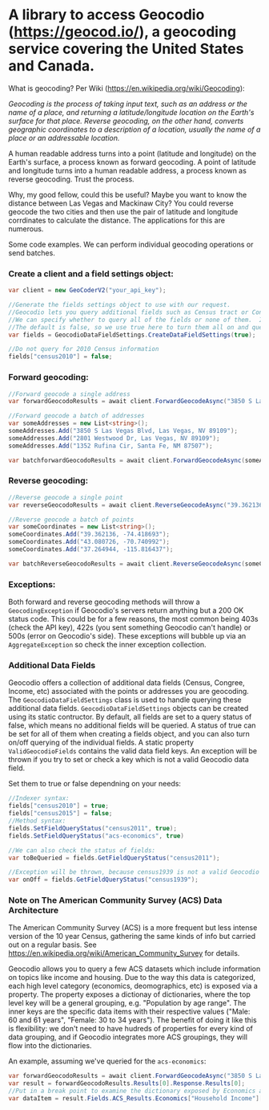 # A library to access Geocodio (https://geocod.io/), a geocoding service covering the United States and Canada.

What is geocoding?  Per Wiki (https://en.wikipedia.org/wiki/Geocoding):

*Geocoding is the process of taking input text, such as an address or the name of a place, and returning a latitude/longitude location on the Earth's surface for that place. Reverse geocoding, on the other hand, converts geographic coordinates to a description of a location, usually the name of a place or an addressable location.*

A human readable address turns into a point (latitude and longitude) on the Earth's surface, a process known as forward geocoding.  A point of latitude and longitude turns into a human readable address, a process known as reverse geocoding.  Trust the process.

Why, my good fellow, could this be useful?  Maybe you want to know the distance between Las Vegas and Mackinaw City?  You could reverse geocode the two cities and then use the pair of latitude and longitude corrdinates to calculate the distance.  The applications for this are numerous.

Some code examples.  We can perform individual geocoding operations or send batches.

### Create a client and a field settings object:
```c#
var client = new GeoCoderV2("your_api_key");

//Generate the fields settings object to use with our request.
//Geocodio lets you query additional fields such as Census tract or Congressional district.
//We can specify whether to query all of the fields or none of them.  Inidividual fields can be set on or off after creation
//The default is false, so we use true here to turn them all on and query everything!
var fields = GeocodioDataFieldSettings.CreateDataFieldSettings(true);

//Do not query for 2010 Census information
fields["census2010"] = false;
```

### Forward geocoding:
```c#
//Forward geocode a single address
var forwardGeocodoResults = await client.ForwardGeocodeAsync("3850 S Las Vegas Blvd, Las Vegas, NV 89109", fields);

//Forward geocode a batch of addresses
var someAddresses = new List<string>();
someAddresses.Add("3850 S Las Vegas Blvd, Las Vegas, NV 89109");
someAddresses.Add("2801 Westwood Dr, Las Vegas, NV 89109");
someAddresses.Add("1352 Rufina Cir, Santa Fe, NM 87507");

var batchforwardGeocodoResults = await client.ForwardGeocodeAsync(someAddresses, fields);
```

### Reverse geocoding:
```c#
//Reverse geocode a single point
var reverseGeocodoResults = await client.ReverseGeocodeAsync("39.362136, -74.418693", fields);

//Reverse geocode a batch of points
var someCoordinates = new List<string>();
someCoordinates.Add("39.362136, -74.418693");
someCoordinates.Add("43.080726, -70.740992");
someCoordinates.Add("37.264944, -115.816437");

var batchReverseGeocodoResults = await client.ReverseGeocodeAsync(someCoordinates, fields);
```

### Exceptions:
Both forward and reverse geocoding methods will throw a `GeocodingException` if Geocodio's servers return anything but a 200 OK status code.  This could be for a few reasons, the most common being 403s (check the API key), 422s (you sent something Geocodio can't handle) or 500s (error on Geocodio's side).  These exceptions will bubble up via an `AggregateException` so check the inner exception collection.

### Additional Data Fields
Geocodio offers a collection of additional data fields (Census, Congree, Income, etc) associated with the points or addresses you are geocoding.  The `GeocodioDataFieldSettings` class is used to handle querying these additional data fields.  `GeocodioDataFieldSettings` objects can be created using its static contructor.  By default, all fields are set to a query status of false, which means no additional fields will be queried.  A status of true can be set for all of them when creating a fields object, and you can also turn on/off querying of the individual fields.  A static property `ValidGeocodioFields` contains the valid data field keys.  An exception will be thrown if you try to set or check a key which is not a valid Geocodio data field.  

Set them to true or false dependning on your needs:
```c#
//Indexer syntax:
fields["census2010"] = true;
fields["census2015"] = false;
//Method syntax:
fields.SetFieldQueryStatus("census2011", true);
fields.SetFieldQueryStatus("acs-economics", true)

//We can also check the status of fields:
var toBeQueried = fields.GetFieldQueryStatus("census2011");

//Exception will be thrown, because census1939 is not a valid Geocodio data field key:
var onOff = fields.GetFieldQueryStatus("census1939");
```

### Note on The American Community Survey (ACS) Data Architecture
The American Community Survey (ACS) is a more frequent but less intense version of the 10 year Census, gathering the same kinds of info but carried out on a regular basis.  See https://en.wikipedia.org/wiki/American_Community_Survey for details.

Geocodio allows you to query a few ACS datasets which include information on topics like income and housing.  Due to the way this data is categorized, each high level category (economics, deomographics, etc) is exposed via a property.  The property exposes a dictionay of dictionaries, where the top level key will be a general grouping, e.g. "Population by age range".  The inner keys are the specific data items with their respective values ("Male: 60 and 61 years", "Female: 30 to 34 years").  The benefit of doing it like this is flexibility: we don't need to have hudreds of properties for every kind of data grouping, and if Geocodio integrates more ACS groupings, they will flow into the dictionaries.

An example, assuming we've queried for the `acs-economics`:

```c#
var forwardGeocodoResults = await client.ForwardGeocodeAsync("3850 S Las Vegas Blvd, Las Vegas, NV 89109", fields);
var result = forwardGeocodoResults.Results[0].Response.Results[0];
//Put in a break point to examine the dictionary exposed by Economics and see how many keys and groupings we get, it's quite a bit!
var dataItem = result.Fields.ACS_Results.Economics["Household Income"]["$60,000 to $74,999"];
```

